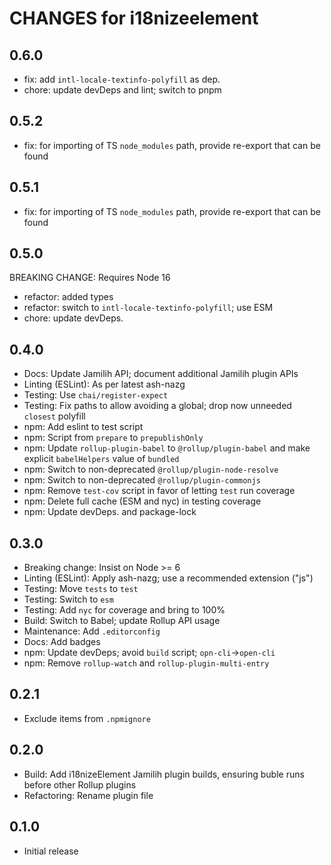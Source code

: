 # CHANGES for i18nizeelement

## 0.6.0

- fix: add `intl-locale-textinfo-polyfill` as dep.
- chore: update devDeps and lint; switch to pnpm

## 0.5.2

- fix: for importing of TS `node_modules` path, provide re-export that can be found

## 0.5.1

- fix: for importing of TS `node_modules` path, provide re-export that can be found

## 0.5.0

BREAKING CHANGE: Requires Node 16

- refactor: added types
- refactor: switch to `intl-locale-textinfo-polyfill`; use ESM
- chore: update devDeps.

## 0.4.0

- Docs: Update Jamilih API; document additional Jamilih plugin APIs
- Linting (ESLint): As per latest ash-nazg
- Testing: Use `chai/register-expect`
- Testing: Fix paths to allow avoiding a global; drop now unneeded `closest`
    polyfill
- npm: Add eslint to test script
- npm: Script from `prepare` to `prepublishOnly`
- npm: Update `rollup-plugin-babel` to `@rollup/plugin-babel`
    and make explicit `babelHelpers` value of `bundled`
- npm: Switch to non-deprecated `@rollup/plugin-node-resolve`
- npm: Switch to non-deprecated `@rollup/plugin-commonjs`
- npm: Remove `test-cov` script in favor of letting `test` run coverage
- npm: Delete full cache (ESM and nyc) in testing coverage
- npm: Update devDeps. and package-lock

## 0.3.0

- Breaking change: Insist on Node >= 6
- Linting (ESLint): Apply ash-nazg; use a recommended extension ("js")
- Testing: Move `tests` to `test`
- Testing: Switch to `esm`
- Testing: Add `nyc` for coverage and bring to 100%
- Build: Switch to Babel; update Rollup API usage
- Maintenance: Add `.editorconfig`
- Docs: Add badges
- npm: Update devDeps; avoid `build` script; `opn-cli`->`open-cli`
- npm: Remove `rollup-watch` and `rollup-plugin-multi-entry`

## 0.2.1

- Exclude items from `.npmignore`

## 0.2.0

- Build: Add i18nizeElement Jamilih plugin builds, ensuring buble runs
    before other Rollup plugins
- Refactoring: Rename plugin file

## 0.1.0

- Initial release
